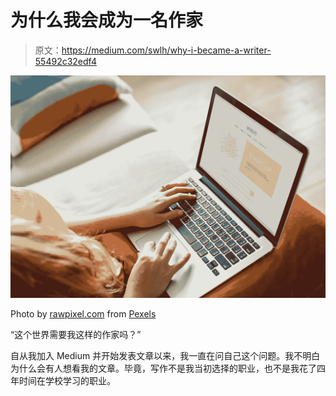 # 为什么我会成为一名作家

> 原文：<https://medium.com/swlh/why-i-became-a-writer-55492c32edf4>

![](img/db7424e4519d1dd094027ae6e898aacc.png)

Photo by [rawpixel.com](https://www.pexels.com/@rawpixel?utm_content=attributionCopyText&utm_medium=referral&utm_source=pexels) from [Pexels](https://www.pexels.com/photo/woman-using-gray-laptop-computer-on-her-lap-1266007/?utm_content=attributionCopyText&utm_medium=referral&utm_source=pexels)

“这个世界需要我这样的作家吗？”

自从我加入 Medium 并开始发表文章以来，我一直在问自己这个问题。我不明白为什么会有人想看我的文章。毕竟，写作不是我当初选择的职业，也不是我花了四年时间在学校学习的职业。